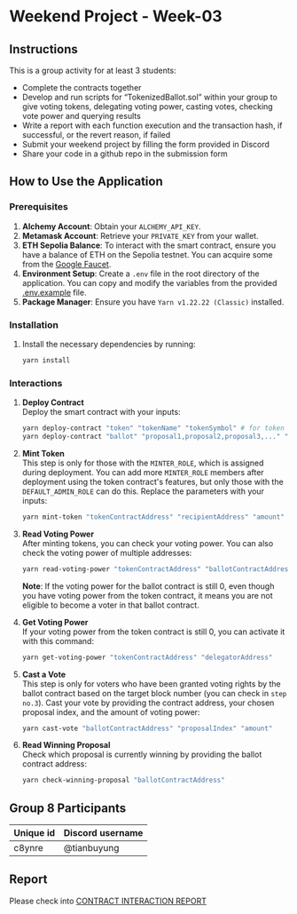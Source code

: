 # Weekend Project - Week-03

## Instructions

This is a group activity for at least 3 students:

- Complete the contracts together
- Develop and run scripts for “TokenizedBallot.sol” within your group to give voting tokens, delegating voting power, casting votes, checking vote power and querying results
- Write a report with each function execution and the transaction hash, if successful, or the revert reason, if failed
- Submit your weekend project by filling the form provided in Discord
- Share your code in a github repo in the submission form

## How to Use the Application

### Prerequisites

1. **Alchemy Account**: Obtain your `ALCHEMY_API_KEY`.
2. **Metamask Account**: Retrieve your `PRIVATE_KEY` from your wallet.
3. **ETH Sepolia Balance**: To interact with the smart contract, ensure you have a balance of ETH on the Sepolia testnet. You can acquire some from the [Google Faucet](https://cloud.google.com/application/web3/faucet/ethereum/sepolia).
4. **Environment Setup**: Create a `.env` file in the root directory of the application. You can copy and modify the variables from the provided [.env.example](.env.example) file.
5. **Package Manager**: Ensure you have `Yarn v1.22.22 (Classic)` installed.

### Installation

1. Install the necessary dependencies by running:

   ```bash
   yarn install
   ```

### Interactions

1. **Deploy Contract**  
   Deploy the smart contract with your inputs:

   ```bash
   yarn deploy-contract "token" "tokenName" "tokenSymbol" # for token
   yarn deploy-contract "ballot" "proposal1,proposal2,proposal3,..." "tokenContractAddress" "targetBlockNumber" # for ballot
   ```

2. **Mint Token**  
   This step is only for those with the `MINTER_ROLE`, which is assigned during deployment. You can add more `MINTER_ROLE` members after deployment using the token contract's features, but only those with the `DEFAULT_ADMIN_ROLE` can do this. Replace the parameters with your inputs:

   ```bash
   yarn mint-token "tokenContractAddress" "recipientAddress" "amount"
   ```

3. **Read Voting Power**  
   After minting tokens, you can check your voting power. You can also check the voting power of multiple addresses:

   ```bash
   yarn read-voting-power "tokenContractAddress" "ballotContractAddress" "address1" "address2" "address3"...
   ```

   **Note**: If the voting power for the ballot contract is still 0, even though you have voting power from the token contract, it means you are not eligible to become a voter in that ballot contract.

4. **Get Voting Power**  
   If your voting power from the token contract is still 0, you can activate it with this command:

   ```bash
   yarn get-voting-power "tokenContractAddress" "delegatorAddress"
   ```

5. **Cast a Vote**  
   This step is only for voters who have been granted voting rights by the ballot contract based on the target block number (you can check in `step no.3`). Cast your vote by providing the contract address, your chosen proposal index, and the amount of voting power:

   ```bash
   yarn cast-vote "ballotContractAddress" "proposalIndex" "amount"
   ```

6. **Read Winning Proposal**  
   Check which proposal is currently winning by providing the ballot contract address:

   ```bash
   yarn check-winning-proposal "ballotContractAddress"
   ```

## Group 8 Participants

| Unique id | Discord username |
| --------- | ---------------- |
| c8ynre    | @tianbuyung      |

## Report

Please check into [CONTRACT INTERACTION REPORT](./reports/contract-interaction.md)
